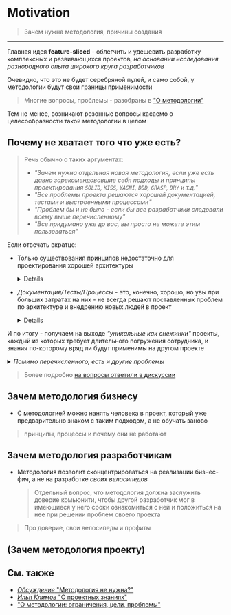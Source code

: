 [src-disc]: https://github.com/feature-sliced/wiki/discussions/27
[refs-about]: ./readme.md
[refs-klimov]: https://youtu.be/4xyb_tA-uw0?t=249

# Motivation

> Зачем нужна методология, причины создания
---

Главная идея **feature-sliced** - облегчить и удешевить разработку комплексных и развивающихся проектов, *на основании исследования разнородного опыта широкого круга разработчиков*

Очевидно, что это не будет серебряной пулей, и само собой, у методологии будут свои границы применимости
> Многие вопросы, проблемы - разобраны в ["О методологии"][refs-about]

Тем не менее, возникают резонные вопросы касаемо о целесообразности такой методологии в целом

## Почему не хватает того что уже есть?
<!--TODO: #existing-solutions -->
> Речь обычно о таких аргументах:
> - *"Зачем нужна отдельная новая методология, если уже есть давно зарекомендовавшие себя подходы и принципы проектирования `SOLID`, `KISS`, `YAGNI`, `DDD`, `GRASP`, `DRY` и т.д."*
> - *"Все проблемы проекта решаются хорошей документацией, тестами и выстроенными процессами"*
> - *"Проблем бы и не было - если бы все разработчики следовали всему выше перечисленному"*
> - *"Все придумано уже до вас, вы просто не можете этим пользоваться"*

Если отвечать вкратце:
- Только существования принципов недостаточно для проектирования хорошей архитектуры
    <details>

    > Не все их знают до конца, еще меньше правильно понимают и применяют
    >
    > *Плюс, принципы звучат очень общо, и не могут конкретно ответить на вопрос 
    > "А как спроектировать структуру и архитектуру масштабируемого и гибкого приложения?"*
    </details>

- *Документация/Тесты/Процессы* - это, конечно, хорошо, но увы при больших затратах на них - не всегда решают поставленных проблем по архитектуре и внедрению новых людей в проект
    <details>

    > - Время входа каждого разработчика в проект не сильно уменьшается, т.к. документация чаще всего выйдет огромной / устаревшей
    > - Постоянно следить за тем, что каждый понимает архитектуру одинаково - требует также колоссального количества ресурсов
    > - Не забываем и про bus-factor
    </details>

И по итогу - получаем на выходе *"уникальные как снежинки"* проекты, каждый из которых требует длительного погружения сотрудника, и знания по-которому вряд ли будут применимы на другом проекте

<details>
<summary>
<i>Помимо перечисленного, есть и другие проблемы</i>
</summary>

- никто не гарантирует, что принятое решение верно в долгосрочной перспективе
   > Т.к. подобные решения (даже если частично), но обкатывались только в рамках компании, а также сугубо исходя из опыта самих разработчиков
   >
   > @sergeysova: *"Это ровно та ситуация, которая сейчас есть в нашей сфере frontend разработки: каждый лид напридумает себе различных архитектур и структур проекта, при этом не факт, что эти структуры пройдут проверку временем, в итоге кроме него развивать проект могут максимум два человека и каждого нового разработчика нужно погружать снова."*
   >
- неоткуда взять советов по такой уникальной архитектуре, негде ознакомиться с `best-practices`, опытом других разработчиков и также в целом обсуждения сложных кейсов
   > Сложно тажке следить за тех.долгом по архитектуре в таком случае, т.к. чаще всего нет общепринятых метрик/тулкитов для измерения
</details>


> Более подробно [на вопросы ответили в дискуссии][src-disc]

## Зачем методология бизнесу
- С методологией можно нанять человека в проект, который уже предварительно знаком с таким подходом, а не обучать заново

> принципы, процессы и почему они не работают

## Зачем методология разработчикам
- Методология позволит сконцентрироваться на реализации бизнес-фич, а не на разработке *своих велосипедов*
   > Отдельный вопрос, что методология должна заслужить доверие комьюнити, чтобы другой разработчик мог в имеющиеся у него сроки ознакомиться с ней и положиться на нее при решении проблем своего проекта
> Про доверие, свои велосипеды и профиты

## (Зачем методология проекту)


<!--
Прям руки чешутся переименовать в "Refs", "Further reading"
Когда переведем доку на англ
-->
## См. также
- [*Обсуждение* "Методология не нужна?"][src-disc]
- [*Илья Климов* "О проектных знаниях"][refs-klimov]
- ["О методологии: ограничения, цели, проблемы"][refs-about]
